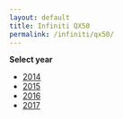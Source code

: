 ```yaml
---
layout: default
title: Infiniti QX50
permalink: /infiniti/qx50/
---
```

**Select year**

- [2014](/infiniti/qx50/2014/)
- [2015](/infiniti/qx50/2015/)
- [2016](/infiniti/qx50/2016/)
- [2017](/infiniti/qx50/2017/)